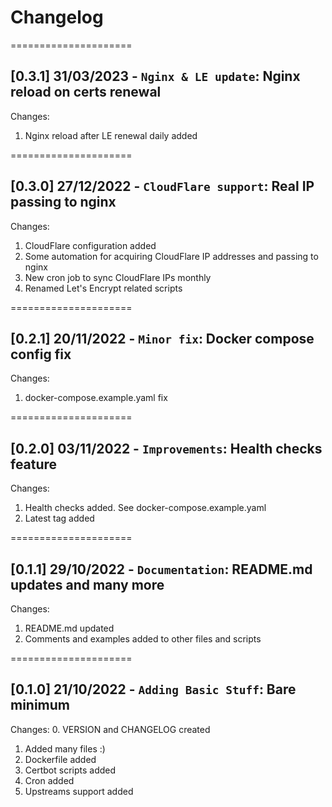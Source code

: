 
# Changelog

=====================
## [0.3.1] 31/03/2023 - `Nginx & LE update`: Nginx reload on certs renewal

Changes:
1. Nginx reload after LE renewal daily added

=====================
## [0.3.0] 27/12/2022 - `CloudFlare support`: Real IP passing to nginx

Changes:
1. CloudFlare configuration added
2. Some automation for acquiring CloudFlare IP addresses and passing to nginx
3. New cron job to sync CloudFlare IPs monthly
4. Renamed Let's Encrypt related scripts

=====================
## [0.2.1] 20/11/2022 - `Minor fix`: Docker compose config fix

Changes:
1. docker-compose.example.yaml fix

=====================
## [0.2.0] 03/11/2022 - `Improvements`: Health checks feature

Changes:
1. Health checks added. See docker-compose.example.yaml
2. Latest tag added

=====================
## [0.1.1] 29/10/2022 - `Documentation`: README.md updates and many more

Changes:
1. README.md updated
2. Comments and examples added to other files and scripts

=====================
## [0.1.0] 21/10/2022 - `Adding Basic Stuff`: Bare minimum

Changes:
0. VERSION and CHANGELOG created
1. Added many files :)
2. Dockerfile added
3. Certbot scripts added
4. Cron added
5. Upstreams support added
